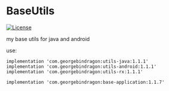 # BaseUtils

[![License](https://img.shields.io/badge/license-MIT-blue.svg?style=flat)](http://opensource.org/licenses/MIT "Feel free to contribute.")

my base utils for java and android


use:

    
    implementation 'com.georgebindragon:utils-java:1.1.1'
    implementation 'com.georgebindragon:utils-android:1.1.1'
    implementation 'com.georgebindragon:utils-rx:1.1.1'
    
    implementation 'com.georgebindragon:base-application:1.1.7'
